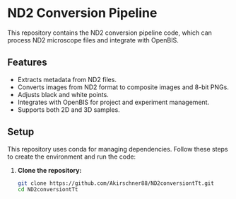 # ND2 Conversion Pipeline

This repository contains the ND2 conversion pipeline code, which can process ND2 microscope files and integrate with OpenBIS.

## Features

- Extracts metadata from ND2 files.
- Converts images from ND2 format to composite images and 8-bit PNGs.
- Adjusts black and white points.
- Integrates with OpenBIS for project and experiment management.
- Supports both 2D and 3D samples.

## Setup

This repository uses conda for managing dependencies. Follow these steps to create the environment and run the code:

1. **Clone the repository:**

   ```bash
   git clone https://github.com/Akirschner88/ND2conversiontTt.git
   cd ND2conversiontTt
